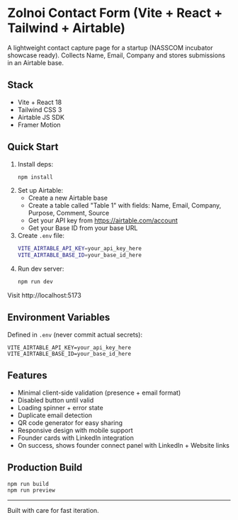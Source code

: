 # Zolnoi Contact Form (Vite + React + Tailwind + Airtable)

A lightweight contact capture page for a startup (NASSCOM incubator showcase ready). Collects Name, Email, Company and stores submissions in an Airtable base.

## Stack

- Vite + React 18
- Tailwind CSS 3
- Airtable JS SDK
- Framer Motion

## Quick Start

1. Install deps:
   ```bash
   npm install
   ```
2. Set up Airtable:
   - Create a new Airtable base
   - Create a table called "Table 1" with fields: Name, Email, Company, Purpose, Comment, Source
   - Get your API key from https://airtable.com/account
   - Get your Base ID from your base URL
3. Create `.env` file:
   ```bash
   VITE_AIRTABLE_API_KEY=your_api_key_here
   VITE_AIRTABLE_BASE_ID=your_base_id_here
   ```
4. Run dev server:
   ```bash
   npm run dev
   ```

Visit http://localhost:5173

## Environment Variables

Defined in `.env` (never commit actual secrets):

```
VITE_AIRTABLE_API_KEY=your_api_key_here
VITE_AIRTABLE_BASE_ID=your_base_id_here
```

## Features

- Minimal client-side validation (presence + email format)
- Disabled button until valid
- Loading spinner + error state
- Duplicate email detection
- QR code generator for easy sharing
- Responsive design with mobile support
- Founder cards with LinkedIn integration
- On success, shows founder connect panel with LinkedIn + Website links

## Production Build

```bash
npm run build
npm run preview
```

---

Built with care for fast iteration.

